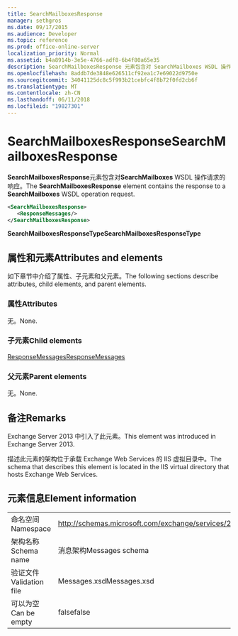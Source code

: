 ```yaml
---
title: SearchMailboxesResponse
manager: sethgros
ms.date: 09/17/2015
ms.audience: Developer
ms.topic: reference
ms.prod: office-online-server
localization_priority: Normal
ms.assetid: b4a8914b-3e5e-4766-adf8-6b4f80a65e35
description: SearchMailboxesResponse 元素包含对 SearchMailboxes WSDL 操作请求的响应。
ms.openlocfilehash: 8addb7de3848e626511cf92ea1c7e69022d9750e
ms.sourcegitcommit: 34041125dc8c5f993b21cebfc4f8b72f0fd2cb6f
ms.translationtype: MT
ms.contentlocale: zh-CN
ms.lasthandoff: 06/11/2018
ms.locfileid: "19827301"
---
```

# <a name="searchmailboxesresponse"></a><span data-ttu-id="76cf1-103">SearchMailboxesResponse</span><span class="sxs-lookup"><span data-stu-id="76cf1-103">SearchMailboxesResponse</span></span>

<span data-ttu-id="76cf1-104">**SearchMailboxesResponse**元素包含对**SearchMailboxes** WSDL 操作请求的响应。</span><span class="sxs-lookup"><span data-stu-id="76cf1-104">The **SearchMailboxesResponse** element contains the response to a **SearchMailboxes** WSDL operation request.</span></span> 
  
```XML
<SearchMailboxesResponse>
   <ResponseMessages/>
</SearchMailboxesResponse>
```

 <span data-ttu-id="76cf1-105">**SearchMailboxesResponseType**</span><span class="sxs-lookup"><span data-stu-id="76cf1-105">**SearchMailboxesResponseType**</span></span>
## <a name="attributes-and-elements"></a><span data-ttu-id="76cf1-106">属性和元素</span><span class="sxs-lookup"><span data-stu-id="76cf1-106">Attributes and elements</span></span>

<span data-ttu-id="76cf1-107">如下章节中介绍了属性、子元素和父元素。</span><span class="sxs-lookup"><span data-stu-id="76cf1-107">The following sections describe attributes, child elements, and parent elements.</span></span>
  
### <a name="attributes"></a><span data-ttu-id="76cf1-108">属性</span><span class="sxs-lookup"><span data-stu-id="76cf1-108">Attributes</span></span>

<span data-ttu-id="76cf1-109">无。</span><span class="sxs-lookup"><span data-stu-id="76cf1-109">None.</span></span>
  
### <a name="child-elements"></a><span data-ttu-id="76cf1-110">子元素</span><span class="sxs-lookup"><span data-stu-id="76cf1-110">Child elements</span></span>

[<span data-ttu-id="76cf1-111">ResponseMessages</span><span class="sxs-lookup"><span data-stu-id="76cf1-111">ResponseMessages</span></span>](responsemessages.md)
  
### <a name="parent-elements"></a><span data-ttu-id="76cf1-112">父元素</span><span class="sxs-lookup"><span data-stu-id="76cf1-112">Parent elements</span></span>

<span data-ttu-id="76cf1-113">无。</span><span class="sxs-lookup"><span data-stu-id="76cf1-113">None.</span></span>
  
## <a name="remarks"></a><span data-ttu-id="76cf1-114">备注</span><span class="sxs-lookup"><span data-stu-id="76cf1-114">Remarks</span></span>

<span data-ttu-id="76cf1-115">Exchange Server 2013 中引入了此元素。</span><span class="sxs-lookup"><span data-stu-id="76cf1-115">This element was introduced in Exchange Server 2013.</span></span>
  
<span data-ttu-id="76cf1-116">描述此元素的架构位于承载 Exchange Web Services 的 IIS 虚拟目录中。</span><span class="sxs-lookup"><span data-stu-id="76cf1-116">The schema that describes this element is located in the IIS virtual directory that hosts Exchange Web Services.</span></span>
  
## <a name="element-information"></a><span data-ttu-id="76cf1-117">元素信息</span><span class="sxs-lookup"><span data-stu-id="76cf1-117">Element information</span></span>

|||
|:-----|:-----|
|<span data-ttu-id="76cf1-118">命名空间</span><span class="sxs-lookup"><span data-stu-id="76cf1-118">Namespace</span></span>  <br/> |http://schemas.microsoft.com/exchange/services/2006/messages  <br/> |
|<span data-ttu-id="76cf1-119">架构名称</span><span class="sxs-lookup"><span data-stu-id="76cf1-119">Schema name</span></span>  <br/> |<span data-ttu-id="76cf1-120">消息架构</span><span class="sxs-lookup"><span data-stu-id="76cf1-120">Messages schema</span></span>  <br/> |
|<span data-ttu-id="76cf1-121">验证文件</span><span class="sxs-lookup"><span data-stu-id="76cf1-121">Validation file</span></span>  <br/> |<span data-ttu-id="76cf1-122">Messages.xsd</span><span class="sxs-lookup"><span data-stu-id="76cf1-122">Messages.xsd</span></span>  <br/> |
|<span data-ttu-id="76cf1-123">可以为空</span><span class="sxs-lookup"><span data-stu-id="76cf1-123">Can be empty</span></span>  <br/> |<span data-ttu-id="76cf1-124">false</span><span class="sxs-lookup"><span data-stu-id="76cf1-124">false</span></span>  <br/> |
   

